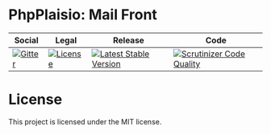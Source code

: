 # PhpPlaisio: Mail Front

<table>
<thead>
<tr>
<th>Social</th>
<th>Legal</th>
<th>Release</th>
<th>Code</th>
</tr>
</thead>
<tbody>
<tr>
<td>
<a href="https://gitter.im/PhpPlaisio/PhpPlaisio"><img src="https://badges.gitter.im/PhpPlaisio/PhpPlaisio.svg" alt="Gitter"/></a>
</td>
<td>
<a href="https://packagist.org/packages/plaisio/mail-front"><img src="https://poser.pugx.org/plaisio/mail-front/license" alt="License"/></a>
</td>
<td>
<a href="https://packagist.org/packages/plaisio/mail-front"><img src="https://poser.pugx.org/plaisio/mail-front/v/stable" alt="Latest Stable Version"/></a>
</td>
<td>
<a href="https:///scrutinizer-ci.com/g/PhpPlaisio/mail-front/?branch=master"><img src="https:///scrutinizer-ci.com/g/PhpPlaisio/mail-front/badges/quality-score.png?b=master" alt="Scrutinizer Code Quality"/></a>
</td>
</tr>
</tbody>
</table>

# License

This project is licensed under the MIT license.
